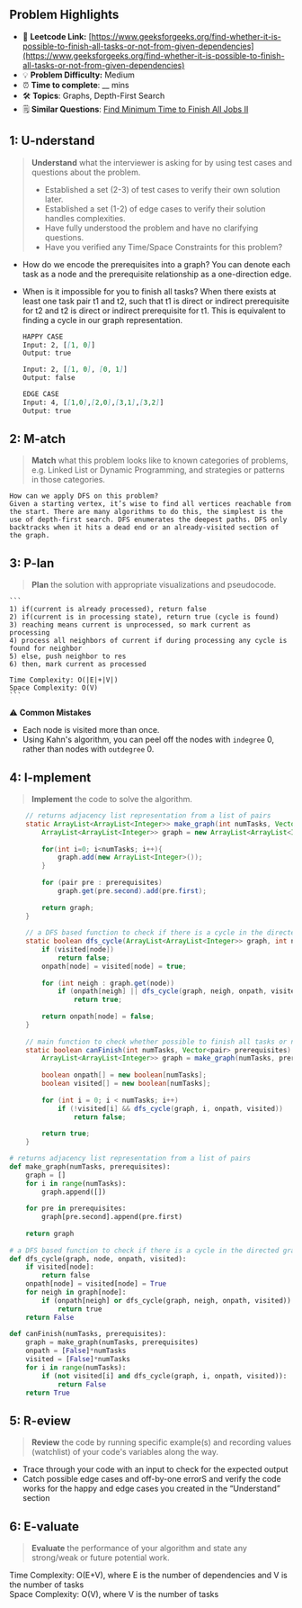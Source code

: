 ## Problem Highlights

* 🔗 **Leetcode Link:** [https://www.geeksforgeeks.org/find-whether-it-is-possible-to-finish-all-tasks-or-not-from-given-dependencies](https://www.geeksforgeeks.org/find-whether-it-is-possible-to-finish-all-tasks-or-not-from-given-dependencies)
* 💡 **Problem Difficulty:** Medium
* ⏰ **Time to complete**: __ mins
* 🛠️ **Topics**: Graphs, Depth-First Search
* 🗒️ **Similar Questions**: [Find Minimum Time to Finish All Jobs II](https://leetcode.com/problems/find-minimum-time-to-finish-all-jobs-ii/)

## 1: **U-nderstand**

> **Understand** what the interviewer is asking for by using test cases and questions about the problem.
> 
> - Established a set (2-3) of test cases to verify their own solution later.
> - Established a set (1-2) of edge cases to verify their solution handles complexities.
> - Have fully understood the problem and have no clarifying questions.
> - Have you verified any Time/Space Constraints for this problem?

- How do we encode the prerequisites into a graph?
You can denote each task as a node and the prerequisite relationship as a one-direction edge.

- When is it impossible for you to finish all tasks?
When there exists at least one task pair t1 and t2, such that t1 is direct or indirect prerequisite for t2 and t2 is direct or indirect prerequisite for t1. This is equivalent to finding a cycle in our graph representation.
    
    ```markdown
    HAPPY CASE
    Input: 2, [[1, 0]] 
    Output: true 
    
    Input: 2, [[1, 0], [0, 1]] 
    Output: false 
    
    EDGE CASE
    Input: 4, [[1,0],[2,0],[3,1],[3,2]]
    Output: true
    ```
    
## 2: M-atch

> **Match** what this problem looks like to known categories of problems, e.g. Linked List or Dynamic Programming, and strategies or patterns in those categories.
    
    How can we apply DFS on this problem?
    Given a starting vertex, it’s wise to find all vertices reachable from the start. There are many algorithms to do this, the simplest is the use of depth-first search. DFS enumerates the deepest paths. DFS only backtracks when it hits a dead end or an already-visited section of the graph.
    
## 3: P-lan

> **Plan** the solution with appropriate visualizations and pseudocode.
    
    ```
    1) if(current is already processed), return false
    2) if(current is in processing state), return true (cycle is found)
    3) reaching means current is unprocessed, so mark current as processing
    4) process all neighbors of current if during processing any cycle is found for neighbor
    5) else, push neighbor to res
    6) then, mark current as processed
    
    Time Complexity: O(|E|+|V|)
    Space Complexity: O(V)
    ```
    
⚠️ **Common Mistakes**

* Each node is visited more than once.
* Using Kahn's algorithm, you can peel off the nodes with `indegree` 0, rather than nodes with `outdegree` 0.

## 4: I-mplement

> **Implement** the code to solve the algorithm.
    
```java
    // returns adjacency list representation from a list of pairs
    static ArrayList<ArrayList<Integer>> make_graph(int numTasks, Vector<pair> prerequisites) {
        ArrayList<ArrayList<Integer>> graph = new ArrayList<ArrayList<Integer>>(numTasks);
 
        for(int i=0; i<numTasks; i++){
            graph.add(new ArrayList<Integer>());
        }
 
        for (pair pre : prerequisites)
            graph.get(pre.second).add(pre.first);
 
        return graph;
    }
     
    // a DFS based function to check if there is a cycle in the directed graph
    static boolean dfs_cycle(ArrayList<ArrayList<Integer>> graph, int node, boolean onpath[], boolean visited[]) {
        if (visited[node])
            return false;
        onpath[node] = visited[node] = true;
 
        for (int neigh : graph.get(node))
            if (onpath[neigh] || dfs_cycle(graph, neigh, onpath, visited))
                return true;
 
        return onpath[node] = false;
    }
     
    // main function to check whether possible to finish all tasks or not
    static boolean canFinish(int numTasks, Vector<pair> prerequisites) {
        ArrayList<ArrayList<Integer>> graph = make_graph(numTasks, prerequisites);
         
        boolean onpath[] = new boolean[numTasks];
        boolean visited[] = new boolean[numTasks];
 
        for (int i = 0; i < numTasks; i++)
            if (!visited[i] && dfs_cycle(graph, i, onpath, visited))
                return false;
 
        return true;
    }
```
    
```python
# returns adjacency list representation from a list of pairs
def make_graph(numTasks, prerequisites):
    graph = []
    for i in range(numTasks):
        graph.append([])
 
    for pre in prerequisites:
        graph[pre.second].append(pre.first)
 
    return graph
 
# a DFS based function to check if there is a cycle in the directed graph
def dfs_cycle(graph, node, onpath, visited):
    if visited[node]:
        return false
    onpath[node] = visited[node] = True
    for neigh in graph[node]:
        if (onpath[neigh] or dfs_cycle(graph, neigh, onpath, visited)):
            return true
    return False
 
def canFinish(numTasks, prerequisites):
    graph = make_graph(numTasks, prerequisites)
    onpath = [False]*numTasks
    visited = [False]*numTasks
    for i in range(numTasks):
        if (not visited[i] and dfs_cycle(graph, i, onpath, visited)):
            return False
    return True
```
    
## 5: R-eview
    
> **Review** the code by running specific example(s) and recording values (watchlist) of your code's variables along the way.

- Trace through your code with an input to check for the expected output
- Catch possible edge cases and off-by-one errorS and verify the code works for the happy and edge cases you created in the “Understand” section

    
## 6: E-valuate

> **Evaluate** the performance of your algorithm and state any strong/weak or future potential work.

Time Complexity: O(E+V), where E is the number of dependencies and V is the number of tasks
<br>
Space Complexity: O(V), where V is the number of tasks